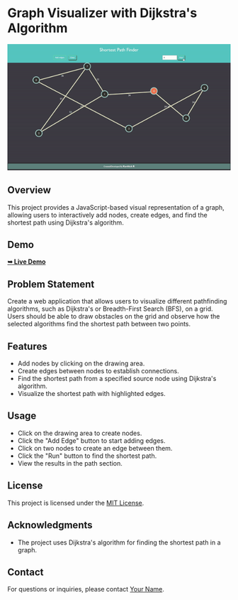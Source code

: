 # Graph Visualizer with Dijkstra's Algorithm

![Demo GIF](demo.gif)

## Overview

This project provides a JavaScript-based visual representation of a graph, allowing users to interactively add nodes, create edges, and find the shortest path using Dijkstra's algorithm.

## Demo

<a href="https://rkkarthi07.github.io/Graph_Visualizer/"><strong>➥ Live Demo</strong></a>

## Problem Statement

Create a web application that allows users to visualize different pathfinding algorithms, such as
Dijkstra's or Breadth-First Search (BFS), on a grid. Users should be able to draw obstacles
on the grid and observe how the selected algorithms find the shortest path between two points.

## Features

- Add nodes by clicking on the drawing area.
- Create edges between nodes to establish connections.
- Find the shortest path from a specified source node using Dijkstra's algorithm.
- Visualize the shortest path with highlighted edges.

## Usage

- Click on the drawing area to create nodes.
- Click the "Add Edge" button to start adding edges.
- Click on two nodes to create an edge between them.
- Click the "Run" button to find the shortest path.
- View the results in the path section.

## License

This project is licensed under the [MIT License](LICENSE).

## Acknowledgments

- The project uses Dijkstra's algorithm for finding the shortest path in a graph.

## Contact

For questions or inquiries, please contact [Your Name](mailto:rkkarthick68@example.com).
